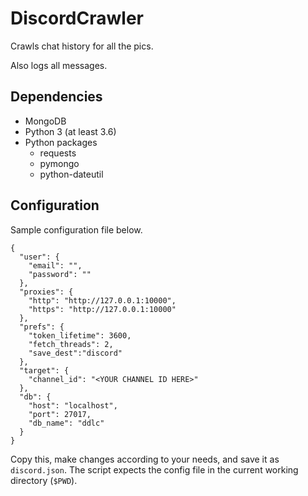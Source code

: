 DiscordCrawler
=============
Crawls chat history for all the pics.

Also logs all messages.

Dependencies
---------
* MongoDB
* Python 3 (at least 3.6)
* Python packages
  * requests
  * pymongo
  * python-dateutil

Configuration
-------------
Sample configuration file below.
~~~
{
  "user": {
    "email": "",
    "password": ""
  },
  "proxies": {
    "http": "http://127.0.0.1:10000",
    "https": "http://127.0.0.1:10000"
  },
  "prefs": {
    "token_lifetime": 3600,
    "fetch_threads": 2,
    "save_dest":"discord"
  },
  "target": {
    "channel_id": "<YOUR CHANNEL ID HERE>"
  },
  "db": {
    "host": "localhost",
    "port": 27017,
    "db_name": "ddlc"
  }
}
~~~
Copy this, make changes according to your needs, and save it as `discord.json`. The script expects the config file in the current working directory (`$PWD`).